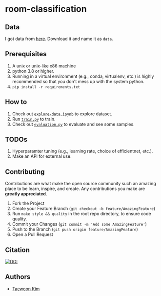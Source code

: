 # room-classification

## Data

I got data from [here](https://drive.google.com/file/d/0BxDIywue_VABY1dRcFVvZ3BodnM/view?usp=sharing). Download it and name it as `data`.

## Prerequisites

1. A unix or unix-like x86 machine
1. python 3.8 or higher.
1. Running in a virtual environment (e.g., conda, virtualenv, etc.) is highly recommended so that you don't mess up with the system python.
1. `pip install -r requirements.txt`

## How to

1. Check out [`explore-data.ipynb`](explore-data.ipynb) to explore dataset.
1. Run [`train.py`](train.py) to train.
1. Check out [`evaluation.py`](evaluation.ipynb) to evaluate and see some samples.

## TODOs

1. Hyperparamter tuning (e.g., learning rate, choice of efficientnet, etc.).
1. Make an API for external use.

## Contributing

Contributions are what make the open source community such an amazing place to be learn, inspire, and create. Any contributions you make are **greatly appreciated**.

1. Fork the Project
1. Create your Feature Branch (`git checkout -b feature/AmazingFeature`)
1. Run `make style && quality` in the root repo directory, to ensure code quality.
1. Commit your Changes (`git commit -m 'Add some AmazingFeature'`)
1. Push to the Branch (`git push origin feature/AmazingFeature`)
1. Open a Pull Request

## Citation

[![DOI](https://zenodo.org/badge/464516842.svg)](https://zenodo.org/badge/latestdoi/464516842)

## Authors

- [Taewoon Kim](https://taewoon.kim/)
